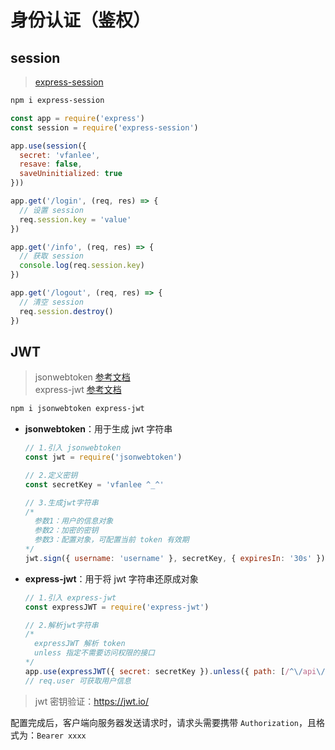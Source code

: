 # 身份认证（鉴权）

## session

> [express-session](https://github.com/expressjs/session#readme)

```sh
npm i express-session
```

```js
const app = require('express')
const session = require('express-session')

app.use(session({
  secret: 'vfanlee',
  resave: false,
  saveUninitialized: true
}))

app.get('/login', (req, res) => {
  // 设置 session
  req.session.key = 'value'
})

app.get('/info', (req, res) => {
  // 获取 session
  console.log(req.session.key)
})

app.get('/logout', (req, res) => {
  // 清空 session
  req.session.destroy()
})
```

## JWT

> jsonwebtoken [参考文档](https://github.com/auth0/node-jsonwebtoken#readme)  
> express-jwt [参考文档](https://github.com/auth0/express-jwt#readme)

```sh
npm i jsonwebtoken express-jwt
```

- **jsonwebtoken**：用于生成 jwt 字符串

    ```js
    // 1.引入 jsonwebtoken
    const jwt = require('jsonwebtoken')

    // 2.定义密钥
    const secretKey = 'vfanlee ^_^'

    // 3.生成jwt字符串
    /* 
      参数1：用户的信息对象
      参数2：加密的密钥
      参数3：配置对象，可配置当前 token 有效期
    */
    jwt.sign({ username: 'username' }, secretKey, { expiresIn: '30s' })
    ```

- **express-jwt**：用于将 jwt 字符串还原成对象

    ```js
    // 1.引入 express-jwt
    const expressJWT = require('express-jwt')

    // 2.解析jwt字符串
    /* 
      expressJWT 解析 token
      unless 指定不需要访问权限的接口
    */
    app.use(expressJWT({ secret: secretKey }).unless({ path: [/^\/api\//] }))
    // req.user 可获取用户信息
    ```

> jwt 密钥验证：<https://jwt.io/>

配置完成后，客户端向服务器发送请求时，请求头需要携带 `Authorization`，且格式为：`Bearer xxxx`
